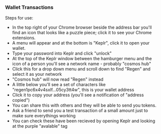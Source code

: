 ### Wallet Transactions
Steps for use:
- In the top right of your Chrome browser beside the address bar you'll find an icon that looks like a puzzle piece; click it to see your Chrome extensions.
- A menu will appear and at the bottom is "Keplr", click it to open your wallet.
- Type your password into Keplr and click "unlock"
- At the top of the Keplr window between the hamburger menu and the icon of a person you'll see a network name - probably "cosmos hub"
- Click this for a drop down menu and scroll down to find "Regen" and select it as your network
- "Cosmos hub" will now read "Regen" instead
- A little below you'll see a set of characters like "regen1pc6x4v4sxlf...05cy3tt4w", this is your wallet address
- Click it to copy your address (you'll see a notification of "address copied")
- You can share this with others and they will be able to send you tokens. 
- Ask a friend to send you a test transaction of a small amount just to make sure everythings working
- You can check these have been recieved by opening Keplr and looking at the purple "avalable" tag